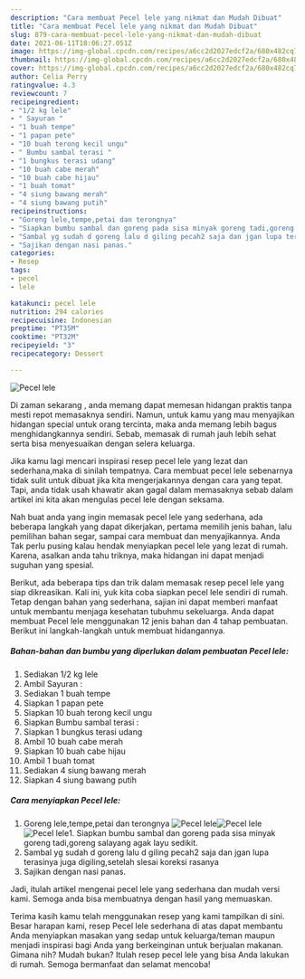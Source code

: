```yaml
---
description: "Cara membuat Pecel lele yang nikmat dan Mudah Dibuat"
title: "Cara membuat Pecel lele yang nikmat dan Mudah Dibuat"
slug: 879-cara-membuat-pecel-lele-yang-nikmat-dan-mudah-dibuat
date: 2021-06-11T18:06:27.051Z
image: https://img-global.cpcdn.com/recipes/a6cc2d2027edcf2a/680x482cq70/pecel-lele-foto-resep-utama.jpg
thumbnail: https://img-global.cpcdn.com/recipes/a6cc2d2027edcf2a/680x482cq70/pecel-lele-foto-resep-utama.jpg
cover: https://img-global.cpcdn.com/recipes/a6cc2d2027edcf2a/680x482cq70/pecel-lele-foto-resep-utama.jpg
author: Celia Perry
ratingvalue: 4.3
reviewcount: 7
recipeingredient:
- "1/2 kg lele"
- " Sayuran "
- "1 buah tempe"
- "1 papan pete"
- "10 buah terong kecil ungu"
- " Bumbu sambal terasi "
- "1 bungkus terasi udang"
- "10 buah cabe merah"
- "10 buah cabe hijau"
- "1 buah tomat"
- "4 siung bawang merah"
- "4 siung bawang putih"
recipeinstructions:
- "Goreng lele,tempe,petai dan terongnya"
- "Siapkan bumbu sambal dan goreng pada sisa minyak goreng tadi,goreng salayang agak layu sedikit."
- "Sambal yg sudah d goreng lalu d giling pecah2 saja dan jgan lupa terasinya juga digiling,setelah slesai koreksi rasanya"
- "Sajikan dengan nasi panas."
categories:
- Resep
tags:
- pecel
- lele

katakunci: pecel lele 
nutrition: 294 calories
recipecuisine: Indonesian
preptime: "PT35M"
cooktime: "PT32M"
recipeyield: "3"
recipecategory: Dessert

---
```



![Pecel lele](https://img-global.cpcdn.com/recipes/a6cc2d2027edcf2a/680x482cq70/pecel-lele-foto-resep-utama.jpg)

Di zaman  sekarang , anda memang dapat memesan hidangan praktis tanpa mesti repot memasaknya sendiri. Namun, untuk kamu yang mau menyajikan hidangan special untuk orang tercinta, maka anda memang lebih bagus menghidangkannya sendiri. Sebab, memasak di rumah jauh lebih sehat serta bisa menyesuaikan dengan selera keluarga.

Jika kamu lagi mencari inspirasi resep pecel lele yang lezat dan sederhana,maka di sinilah tempatnya. Cara membuat pecel lele  sebenarnya tidak sulit untuk dibuat jika kita mengerjakannya dengan cara yang tepat. Tapi, anda tidak usah khawatir akan gagal dalam memasaknya 
sebab dalam artikel ini kita akan mengulas pecel lele dengan seksama.  



Nah buat anda yang ingin memasak pecel lele yang sederhana, ada beberapa langkah yang dapat dikerjakan, pertama memilih jenis bahan, lalu pemilihan bahan segar, sampai cara membuat dan menyajikannya. Anda Tak perlu pusing kalau hendak menyiapkan pecel lele yang lezat di rumah. Karena, asalkan anda  tahu triknya, maka hidangan ini dapat menjadi suguhan yang spesial.

Berikut, ada beberapa tips dan trik dalam memasak resep pecel lele yang siap dikreasikan. Kali ini, yuk kita coba siapkan pecel lele sendiri di rumah. Tetap dengan bahan yang sederhana, sajian ini dapat memberi manfaat untuk membantu menjaga kesehatan tubuhmu sekeluarga. Anda dapat membuat Pecel lele menggunakan 12 jenis bahan dan 4 tahap pembuatan. Berikut ini langkah-langkah untuk membuat hidangannya.

<!--inarticleads1-->

##### Bahan-bahan dan bumbu yang diperlukan dalam pembuatan Pecel lele:

1. Sediakan 1/2 kg lele
1. Ambil  Sayuran :
1. Sediakan 1 buah tempe
1. Siapkan 1 papan pete
1. Siapkan 10 buah terong kecil ungu
1. Siapkan  Bumbu sambal terasi :
1. Siapkan 1 bungkus terasi udang
1. Ambil 10 buah cabe merah
1. Siapkan 10 buah cabe hijau
1. Ambil 1 buah tomat
1. Sediakan 4 siung bawang merah
1. Siapkan 4 siung bawang putih




<!--inarticleads2-->

##### Cara menyiapkan Pecel lele:

1. Goreng lele,tempe,petai dan terongnya
<img src="https://img-global.cpcdn.com/steps/a766fa930a694c7d/160x128cq70/pecel-lele-langkah-memasak-1-foto.jpg" alt="Pecel lele"><img src="https://img-global.cpcdn.com/steps/1d0e2b066a213be0/160x128cq70/pecel-lele-langkah-memasak-1-foto.jpg" alt="Pecel lele"><img src="https://img-global.cpcdn.com/steps/efa841f8699bfe2b/160x128cq70/pecel-lele-langkah-memasak-1-foto.jpg" alt="Pecel lele">1. Siapkan bumbu sambal dan goreng pada sisa minyak goreng tadi,goreng salayang agak layu sedikit.
1. Sambal yg sudah d goreng lalu d giling pecah2 saja dan jgan lupa terasinya juga digiling,setelah slesai koreksi rasanya
1. Sajikan dengan nasi panas.




Jadi, itulah artikel mengenai  pecel lele  yang sederhana dan mudah versi kami. Semoga anda bisa membuatnya dengan hasil yang memuaskan. 

Terima kasih kamu telah menggunakan resep yang kami tampilkan di sini. Besar harapan kami, resep  Pecel lele sederhana di atas dapat membantu Anda menyiapkan masakan yang sedap untuk keluarga/teman maupun menjadi inspirasi bagi Anda yang berkeinginan untuk berjualan makanan. Gimana nih? Mudah bukan? Itulah resep pecel lele yang bisa Anda lakukan di rumah. Semoga bermanfaat dan selamat mencoba!

